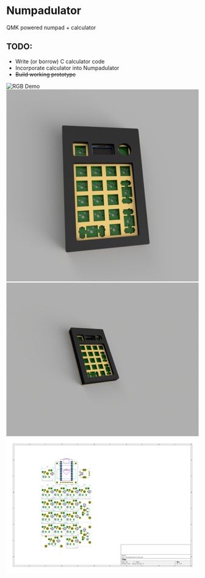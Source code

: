 # Numpadulator
 QMK powered numpad + calculator
 
 ## TODO:
 * Write (or borrow) C calculator code
 * Incorporate calculator into Numpadulator
 * ~~Build working prototype~~

![RGB Demo](media/full-rgb-demo.gif)
![Case Design](Fusion360/Numpadulator_v24.PNG)
![Case Design](Fusion360/Numpadulator_v24_Render_1.gif)
![PCB design](KiCad/Numpadulator-brd.svg)
